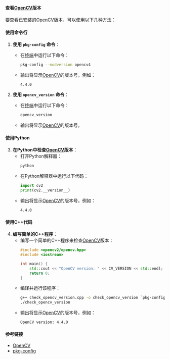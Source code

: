 

#### 查看[OpenCV](https://zh.wikipedia.org/wiki/OpenCV)版本

要查看已安装的[OpenCV](https://zh.wikipedia.org/wiki/OpenCV)版本，可以使用以下几种方法：

#### 使用命令行

1. **使用 `pkg-config` 命令**：
   - 在[终端](https://zh.wikipedia.org/wiki/终端)中运行以下命令：
     ```bash
     pkg-config --modversion opencv4
     ```
   - 输出将显示[OpenCV](https://zh.wikipedia.org/wiki/OpenCV)的版本号，例如：
     ```
     4.4.0
     ```

2. **使用 `opencv_version` 命令**：
   - 在[终端](https://zh.wikipedia.org/wiki/终端)中运行以下命令：
     ```bash
     opencv_version
     ```
   - 输出将显示[OpenCV](https://zh.wikipedia.org/wiki/OpenCV)的版本号。

#### 使用Python

3. **在Python中检查[OpenCV](https://zh.wikipedia.org/wiki/OpenCV)版本**：
   - 打开Python解释器：
     ```bash
     python
     ```
   - 在Python解释器中运行以下代码：
     ```python
     import cv2
     print(cv2.__version__)
     ```
   - 输出将显示[OpenCV](https://zh.wikipedia.org/wiki/OpenCV)的版本号，例如：
     ```
     4.4.0
     ```

#### 使用C++代码

4. **编写简单的C++程序**：
   - 编写一个简单的C++程序来检查[OpenCV](https://zh.wikipedia.org/wiki/OpenCV)版本：
     ```cpp
     #include <opencv2/opencv.hpp>
     #include <iostream>

     int main() {
         std::cout << "OpenCV version: " << CV_VERSION << std::endl;
         return 0;
     }
     ```
   - 编译并运行该程序：
     ```bash
     g++ check_opencv_version.cpp -o check_opencv_version `pkg-config --cflags --libs opencv4`
     ./check_opencv_version
     ```
   - 输出将显示[OpenCV](https://zh.wikipedia.org/wiki/OpenCV)的版本号，例如：
     ```
     OpenCV version: 4.4.0
     ```

#### 参考链接

- [OpenCV](http://opencv.org/)
- [pkg-config](https://www.freedesktop.org/wiki/Software/pkg-config/)

